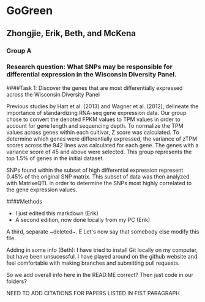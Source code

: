 # GoGreen
## Zhongjie, Erik, Beth, and McKena
### Group A

### Research question: What SNPs may be responsible for differential expression in the Wisconsin Diversity Panel. 

####Task 1: Discover the genes that are most differentially expressed across the Wisconsin Diversity Panel 

   Previous studies by Hart et al. (2013) and Wagner et al. (2012), delineate the importance of standardizing RNA-seq gene expression data. Our group chose to convert the denoted FPKM values to TPM values in order to account for gene length and sequencing depth. To normalize the TPM values across genes within each cultivar, Z score was calculated. To determine which genes were differentially expressed, the variance of zTPM scores across the 942 lines was calculated for each gene. The genes with a variance score of 45 and above were selected. This group represents the top 1.5% of genes in the initial dataset. 
   
   SNPs found within the subset of high differential expression represent 0.45% of the original SNP matrix. This subset of data was then analyzed with MatrixeQTL in order to determine the SNPs most highly correlated to the gene expression values.
   
####Methods
   
 
- I just edited this markdown (Erik)
- A second edition, now done locally from my PC (Erik)

A third, separate ~deleted~. E
Let's now say that somebody else modify this file. 


Adding in some info (Beth): I have tried to install Git locally on my computer, but have been unsucessful. I have played around on the github website and feel comfortable with making branches and submitting pull requests. 

So we add overall info here in the READ.ME correct? Then just code in our folders?

NEED TO ADD CITATIONS FOR PAPERS LISTED IN FIST PARAGRAPH
